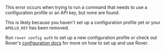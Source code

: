 This error occurs when trying to run a command that needs to use a configuration profile or an API key, but none are found.

This is likely because you haven't set up a configuration profile yet or your `APOLLO_KEY` has been removed.

Run `rover config auth` to set up a new configuration profile or check out Rover's [configuration docs](https://go.apollo.dev/r/configuring) for more on how to set up and use Rover.